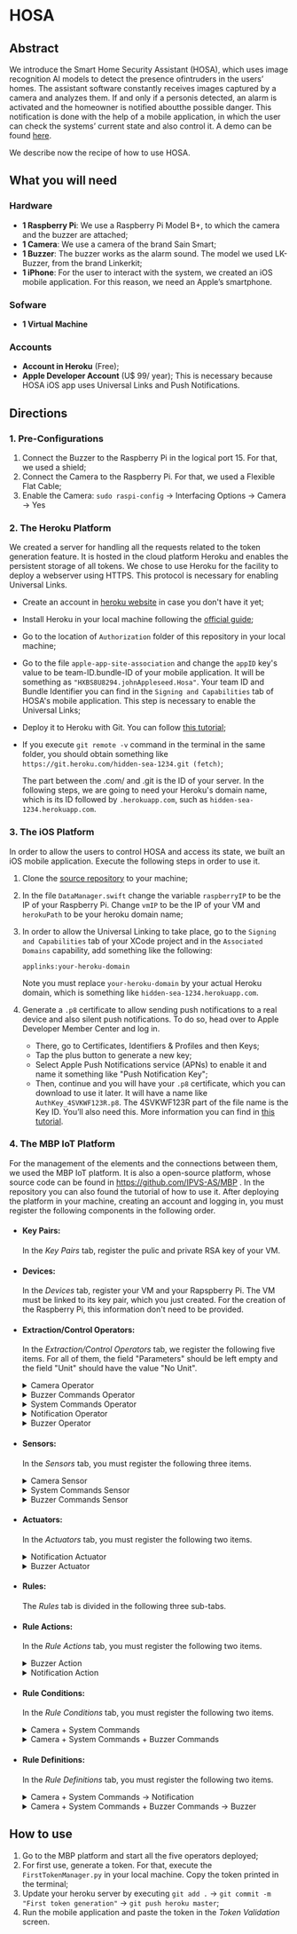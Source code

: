 # HOSA

## Abstract

We introduce the Smart Home Security Assistant (HOSA), which uses image recognition AI models to detect the presence ofintruders in the users’ homes. The assistant software constantly receives images captured by a camera and analyzes them. If and only if a personis detected, an alarm is activated and the homeowner is notified aboutthe possible danger. This notification is done with the help of a mobile application, in which the user can check the systems’ current state and also control it. A demo can be found [here](https://youtu.be/b_f2JWnbJsk).

We describe now the recipe of how to use HOSA.

## What you will need

### Hardware

- **1 Raspberry Pi**: We use a Raspberry Pi Model B+, to which the camera and the buzzer are attached;
- **1 Camera**: We use a camera of the brand Sain Smart;
- **1 Buzzer**: The buzzer works as the alarm sound. The model we used LK-Buzzer, from the brand Linkerkit;
- **1 iPhone**: For the user to interact with the system, we created an iOS mobile application. For this reason, we need an Apple’s smartphone.

### Sofware

- **1 Virtual Machine**

### Accounts

- **Account in Heroku** (Free);
- **Apple Developer Account** (U$ 99/ year);
  This is necessary because HOSA iOS app uses Universal Links and Push Notifications.

## Directions

### 1. Pre-Configurations

1. Connect the Buzzer to the Raspberry Pi in the logical port 15. For that, we used a shield;
2. Connect the Camera to the Raspberry Pi. For that, we used a Flexible Flat Cable;
3. Enable the Camera: `sudo raspi-config` -> Interfacing Options -> Camera -> Yes

### 2. The Heroku Platform

We created a server for handling all the requests related to the token generation feature. It is hosted in the cloud platform Heroku and enables the persistent storage of all tokens. We chose to use Heroku for the facility to deploy a webserver using HTTPS. This protocol is necessary for enabling Universal Links.

- Create an account in [heroku website](https://www.heroku.com/) in case you don't have it yet;
- Install Heroku in your local machine following the [official guide](https://devcenter.heroku.com/articles/heroku-cli#download-and-install);
- Go to the location of `Authorization` folder of this repository in your local machine;
- Go to the file `apple-app-site-association` and change the `appID` key's value to be team-ID.bundle-ID of your mobile application. It will be something as `"HXBS8U8294.johnAppleseed.Hosa"`. Your team ID and Bundle Identifier you can find in the `Signing and Capabilities` tab of HOSA's mobile application. This step is necessary to enable the Universal Links;
- Deploy it to Heroku with Git. You can follow [this tutorial](https://devcenter.heroku.com/articles/git);
- If you execute `git remote -v` command in the terminal in the same folder, you should obtain something like 
  `https://git.heroku.com/hidden-sea-1234.git (fetch)`;
  
  The part between the .com/ and .git is the ID of your server. In the following steps, we are going to need your Heroku's domain name, which is its ID followed by `.herokuapp.com`, such as `hidden-sea-1234.herokuapp.com`.

### 3. The iOS Platform

In order to allow the users to control HOSA and access its state, we built an iOS mobile application. Execute the following steps in order to use it.

1. Clone the [source repository](https://github.com/lauracorssac/HOSA-iOS) to your machine;
2. In the file `DataManager.swift` change the variable `raspberryIP` to be the IP of your Raspberry Pi. Change `vmIP` to be the IP of your VM and `herokuPath` to be your heroku domain name;
3. In order to allow the Universal Linking to take place, go to the `Signing and Capabilities` tab of your XCode project and in the `Associated Domains` capability, add something like the following:

    `applinks:your-heroku-domain`
  
    Note you must replace `your-heroku-domain` by your actual Heroku domain, which is something like `hidden-sea-1234.herokuapp.com`.
	
4. Generate a `.p8` certificate to allow sending push notifications to a real device and also silent push notifications. To do so, head over to Apple Developer Member Center and log in. 
  	* There, go to Certificates, Identifiers & Profiles and then Keys;
  	* Tap the plus button to generate a new key;
  	* Select Apple Push Notifications service (APNs) to enable it and name it something like "Push Notification Key";
  	* Then, continue and you will have your `.p8` certificate, which you can download to use it later. It will have a name like `AuthKey_4SVKWF123R.p8`. The 4SVKWF123R part of the file name is the Key ID. You’ll also need this. More information you can find in [this tutorial](https://www.raywenderlich.com/11395893-push-notifications-tutorial-getting-started).

### 4. The MBP IoT Platform

For the management of the elements and the connections between them, we used the MBP IoT platform. It is also a open-source platform, whose source code can be found in https://github.com/IPVS-AS/MBP . In the repository you can also found the tutorial of how to use it. After deploying the platform in your machine, creating an account and logging in, you must register the following components in the following order.
		
* ####  **Key Pairs**:
  In the _Key Pairs_ tab, register the pulic and private RSA key of your VM.

* ####  **Devices**:
  In the _Devices_ tab, register your VM and your Rapspberry Pi. The VM must be linked to its key pair, which you just created. For the creation of the Raspberry Pi, this information don't need to be provided.

* #### **Extraction/Control Operators**: 

  In the _Extraction/Control Operators_ tab, we register the following five items. For all of them, the field "Parameters" should be left empty and the field "Unit" should have the value "No Unit".
  
    <details>
      <summary>Camera Operator</summary>

  1. Open the _Camera_ folder of this repo;

  2. In the `TokenValidationManager.py` file, change the value of the `YOUR_HEROKU_URL` variable to be the URL of your webserver hosted in Heroku;

  3. Go back to MBP and register a new Operator. There will be a new form and in its _Operator scripts_ section, you must upload all the files inside _Camera Operator_ folder.
    </details>

    <details>
      <summary>Buzzer Commands Operator</summary>
  
  1. Open the _Buzzer Commands_ folder of this repository;

  2. In the `TokenValidationManager.py` file, change the value of the `YOUR_HEROKU_URL` variable to be the URL of your webserver hosted in Heroku;

  3. In the `NotificationManager.py` file, change the value of the `HOST` variable to be the IP of your VM. Change the `BUNDLE_ID` and `TEAM_ID` to be the your's Apple Developer information. Both Bundle ID and Team ID can be found in the `Signing and Capabilities` tab in Xcode. Change the `APNS_KEY_ID` to be the Key ID generated in section 3.4. Change `APNS_AUTH_KEY_PATH` to be the full name of your key. Something like `AuthKey_4SVKWF123R.p8`. Change also the `DEVICE_TOKEN` variable to be the token of your iPhone. When you run the application, this value will be printed by the following function in your `AppDelegate.swift` file;

    ```swift
    func application( _ application: UIApplication, didRegisterForRemoteNotificationsWithDeviceToken deviceToken: Data) {
      let tokenParts = deviceToken.map { data in String(format: "%02.2hhx", data) }
      let token = tokenParts.joined()
      print("Device Token: \(token)")
    }
    ````
    
  4. Place your `.p8` certificate generated in previously in this folder;

  5. Go back to MBP and register a new Operator. There will be a new form and in its _Operator scripts_ section, you must upload all the files inside _Buzzer Commands Operator_ folder.

    </details>

  <details>
  <summary>System Commands Operator</summary>
  
  1. Open the _System Commands_ folder of this repository;

  2. Follow steps 2, 3 and 4 of _Buzzer Commands Operator_;

  3. Go back to MBP and register a new Operator. There will be a new form and in its _Operator scripts_ section, you must upload all the files inside _System Commands Operator_ folder.
  </details>

  <details>
    <summary>Notification Operator</summary>
  
  1. Open the _Notification_ folder of this repository;

  2. Follow the steps 2,3 and 4 of the _Buzzer Commands Operator_;

  3. Go back to MBP and register a new Operator. There will be a new form and in its _Operator scripts_ section, you must upload all the files inside _Notification Operator_ folder.
  </details>

  <details>
    <summary>Buzzer Operator</summary>

    1. Open the _Buzzer_ folder of this repository;

    2. In the `mbp_client.py` file, change the value of the `YOUR_VM_IP` variable to be the IP of your VM;

    3. Go back to MBP and register a new Operator. There will be a new form and in its _Operator scripts_ section, you must upload all the files inside _Buzzer Operator_ folder.
  </details>

* #### **Sensors:** 

  In the _Sensors_ tab, you must register the following three items.

  <details>
    <summary>Camera Sensor</summary>

    * The _Sensor Type_ should be _Camera_;

    * The _Extraction Operator_ should be the _Camera Operator_;

    * The _Device_ should be the Raspberry Pi.
  </details>

  <details>
    <summary>System Commands Sensor</summary>

    * The _Sensor Type_ should be _Touch_;

    * The _Extraction Operator_ should be the _System Commands Operator_;

    * The _Device_ should be the VM.
  </details>

  <details>
    <summary>Buzzer Commands Sensor</summary>

    * The _Sensor Type_ should be _Touch_;

    * The _Extraction Operator_ should be the _Buzzer Commands Operator_;

    * The _Device_ should be the VM.
  </details>

* #### **Actuators**: 
  In the _Actuators_ tab, you must register the following two items.

  <details>
    <summary>Notification Actuator</summary>

    * The _Actuator Type_ may be _Vibration_;

    * The _Control Operator_ should be the _Notification Operator_;

    * The _Device_ should be the VM.
  </details>

  <details>
    <summary>Buzzer Actuator</summary>

    * The _Actuator Type_ may be _Buzzer_;

    * The _Control Operator_ should be the _Buzzer Operator_;

    * The _Device_ should be the Raspberry Pi.
  </details>

* #### **Rules**: 
  The _Rules_ tab is divided in the following three sub-tabs.

* #### **Rule Actions**: 

  In the _Rule Actions_ tab, you must register the following two items.

  <details>
    <summary>Buzzer Action</summary>
  
  * For _Action Type_ select _Actuator Action_;

  * For _Actuator_ select _Buzzer Actuator_;

  * For _suffix_ type "action".
  </details>

  <details>
    <summary>Notification Action</summary>
  
  * For _Action Type_ select _Actuator Action_;

  * For _Actuator_ select _Notification Actuator_;

  * For _suffix_ type "action".
  </details>

* #### **Rule Conditions**: 

  In the _Rule Conditions_ tab, you must register the following two items.

  <details>
    <summary>Camera + System Commands</summary>
  
  * Name it Camera + System Commands. Proceed;

  * Drag the _Camera_ and the _System Commands_ sensors to the indicated place and add an _or_ Operator between them; Proceed;

  * Make sure the pattern is 

    ```
    SELECT * FROM pattern [every (
    event_0= <camera_sensor_ID> OR 
    event_1= <system_commands_sensor_ID>
    )]
    ```
  </details>

  <details>
    <summary> Camera + System Commands + Buzzer Commands</summary>

    * Name it Camera + System Commands + Buzzer Commands. Proceed;

    * Drag the _Camera_, the _System Commands_, and the _Buzzer Commands_ sensors to the indicated place and add two _or_ Operators between them. Proceed;

    * Make sure the pattern is 

    ```
    SELECT * FROM pattern [every (
    event_0= <camera_sensor_ID> OR 
    event_1= <system_commands_sensor_ID> OR
    event_2= <buzzer_commands_sensor_ID>
    )]
    ```
  </details>

* #### **Rule Definitions**: 

  In the _Rule Definitions_ tab, you must register the following two items.

  <details>
    <summary> Camera + System Commands -> Notification</summary>

    * For _Condition_ select _Camera + System Commands_;

    * For _Action_ select _Notification Action_.

  </details>

  <details>
    <summary> Camera + System Commands + Buzzer Commands -> Buzzer</summary>

    * For _Condition_ select _Camera + System Commands + Buzzer Commands_;

    * For _Action_ select _Buzzer Action_.

  </details> 

## How to use

  1. Go to the MBP platform and start all the five operators deployed;
  2. For first use, generate a token. For that, execute the `FirstTokenManager.py` in your local machine. Copy the token printed in the terminal;
  3. Update your heroku server by executing `git add .` -> `git commit -m "First token generation"` -> `git push heroku master`;
  4. Run the mobile application and paste the token in the _Token Validation_ screen.
